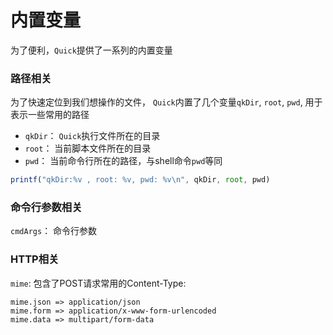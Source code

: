 # 内置变量

为了便利，`Quick`提供了一系列的内置变量

### 路径相关

为了快速定位到我们想操作的文件， `Quick`内置了几个变量`qkDir`, `root`, `pwd`, 用于表示一些常用的路径
- `qkDir`： `Quick`执行文件所在的目录
- `root`： 当前脚本文件所在的目录
- `pwd`： 当前命令行所在的路径，与shell命令`pwd`等同

```js
printf("qkDir:%v , root: %v, pwd: %v\n", qkDir, root, pwd)
```

### 命令行参数相关
`cmdArgs`： 命令行参数

### HTTP相关
`mime`: 包含了POST请求常用的Content-Type:
```
mime.json => application/json
mime.form => application/x-www-form-urlencoded
mime.data => multipart/form-data
```

